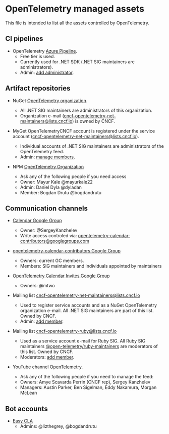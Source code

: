 # OpenTelemetry managed assets

This file is intended to list all the assets controlled by OpenTelemetry.

## CI pipelines

- OpenTelemetry [Azure Pipeline](https://dev.azure.com/opentelemetry/).
    - Free tier is used.
    - Currently used for .NET SDK (.NET SIG maintainers are administrators).
    - Admin: [add administrator](https://dev.azure.com/opentelemetry/pipelines/_settings/).

## Artifact repositories

- NuGet [OpenTelemetry organization](https://www.nuget.org/organization/OpenTelemetry).
    - All .NET SIG maintainers are administrators of this organization.
    - Organization e-mail (cncf-opentelemetry-net-maintainers@lists.cncf.io) is owned by CNCF.

- MyGet OpenTelemetryCNCF account is registered under the service account (cncf-opentelemetry-net-maintainers@lists.cncf.io).
    - Individual accounts of .NET SIG maintainers are administrators of the OpenTelemetry feed.
    - Admin: [manage members](https://www.myget.org/feed/Security/opentelemetry).

- NPM [OpenTelemetry Organization](https://www.npmjs.com/settings/opentelemetry/packages)
    - Ask any of the following people if you need access
    - Owner: Mayur Kale @mayurkale22
    - Admin: Daniel Dyla @dyladan
    - Member: Bogdan Drutu @bogdandrutu

## Communication channels

- [Calendar Google Group](https://groups.google.com/forum/#!forum/opentelemetry-calendar)
    - Owner: @SergeyKanzhelev
    - Write access controled via: opentelemetry-calendar-contributors@googlegroups.com

- [opentelemetry-calendar-contributors Google Group](https://groups.google.com/g/opentelemetry-calendar-contributors)
    - Owners: current GC members.
    - Members: SIG maintainers and individuals appointed by maintainers

- [OpenTelemetry Calendar Invites Google Group](https://groups.google.com/g/opentelemetry-calendar)
    - Owners: @mtwo

- Mailing list cncf-opentelemetry-net-maintainers@lists.cncf.io
    - Used to register service accounts and as a NuGet OpenTelemetry organization e-mail. All .NET SIG maintainers are part of this list. Owned by CNCF.
    - Admin: [add member](https://lists.cncf.io/g/cncf-opentelemetry-net-maintainers/).

- Mailing list cncf-opentelemetry-ruby@lists.cncf.io
    - Used as a service account e-mail for Ruby SIG. All Ruby SIG maintainers [@open-telemetry/ruby-maintainers](https://github.com/orgs/open-telemetry/teams/ruby-maintainers) are moderators of this list. Owned by CNCF.
    - Moderators: [add member](https://lists.cncf.io/g/cncf-opentelemetry-ruby/members).

- YouTube channel [OpenTelemetry](https://www.youtube.com/channel/UCHZDBZTIfdy94xMjMKz-_MA/videos).
    - Ask any of the following people if you need to manage the feed:
    - Owners: Amye Scavarda Perrin (CNCF rep), Sergey Kanzhelev
    - Managers: Austin Parker, Ben Sigelman, Eddy Nakamura, Morgan McLean

## Bot accounts

- [Easy CLA](https://project.lfcla.com/#/project/a0941000002wBz4AAE/cla)
    - Admins: @lizthegrey, @bogdandrutu
